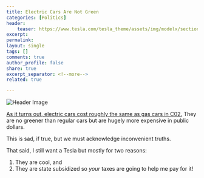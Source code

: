 ```yaml
---
title: Electric Cars Are Not Green
categories: [Politics]
header:
    teaser: https://www.tesla.com/tesla_theme/assets/img/modelx/section-hero-background.jpg?20161201
excerpt: 
permalink: 
layout: single
tags: []
comments: true
author_profile: false
share: true
excerpt_separator: <!--more-->
related: true

---
```


![Header Image](https://www.tesla.com/tesla_theme/assets/img/modelx/section-hero-background.jpg?20161201)


[As it turns out, electric cars cost roughly the same as gas cars in C02.](https://www.youtube.com/watch?v=17xh_VRrnMU) They are no greener than regular cars but are hugely more expensive in public dollars. 

This is sad, if true, but we must acknowledge inconvenient truths. 

That said, I still want a Tesla but mostly for two reasons: 

1. They are cool, and
2. They are state subsidized so *your* taxes are going to help me pay for it!
